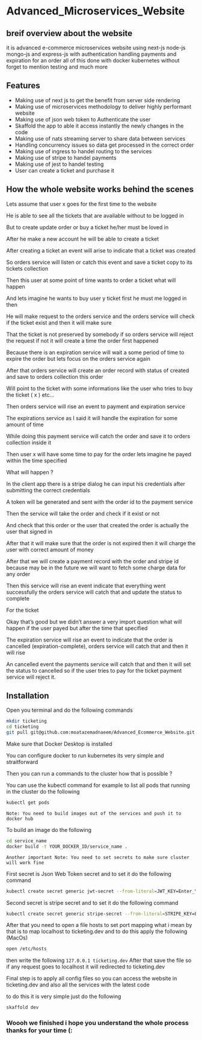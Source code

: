 # Advanced_Microservices_Website

## breif overview about the website
it is advanced e-commerce microservices 
website using next-js node-js mongo-js and express-js with authentication handling 
payments and expiration for an order all of this done with docker 
kubernetes without forget to mention testing and much more 

## Features

- Making use of next js to get the benefit from server side rendering
- Making use of microservices methodology to deliver highly performant website
- Making use of json web token to Authenticate the user 
- Skaffold the app to able it access instantly the newly changes in the code 
- Making use of nats streaming server to share data between services
- Handling concurrency issues so data get processed in the correct order
- Making use of ingress to handel routing to the services
- Making use of stripe to handel payments
- Making use of jest to handel testing 
- User can create a ticket and purchase it

## How the whole website works behind the scenes 

Lets assume that user x goes for the first time to the website

He is able to see all the tickets that are available without to be logged in

But to create update order or buy a ticket he/her must be loved in

After he make a new account he will be able to create a ticket

After creating a ticket an event will arise to indicate that a ticket was created

So orders service will listen or catch this event and save a ticket copy to its tickets collection

Then this user at some point of time wants to order a ticket what will happen

And lets imagine he wants to buy user y ticket first he must me logged in then 

He will make request to the orders service and the orders service will check if the ticket exist and then it will make sure

That the ticket is not preserved by somebody if so orders service will reject the request if not it will create a time the order first happened

Because there is an expiration service will wait a some period of time to expire the order but lets focus on the orders service again

After that orders service will create an order record with status of created and save to orders collection this order 

Will point to the ticket with some informations like the user who tries to buy the ticket ( x ) etc…

Then orders service will rise an event to payment and expiration service

The expirations service as I said it will handle the expiration for some amount of time

While doing this payment service will catch the order and save it to orders collection inside it 

Then user x will have some time to pay for the order lets imagine he payed within the time specified 

What will happen ?

In the client app there is a stripe dialog he can input his credentials after submitting the correct credentials 

A token will be generated and sent with the order id to the payment service

Then the service will take the order and check if it exist or not

And check that this order or the user that created the order is actually the user that signed in 

After that it will make sure that the order is not expired then it will charge the user with correct amount of money 

After that we will create a payment record with the order and stripe id because may be in the future we will want to fetch some charge data for any order

Then this service will rise an event indicate that everything went successfully the orders service will catch that and update the status to complete 

For the ticket 

Okay that’s good but we didn’t answer  a very import question what will happen if the user payed but after the time that specified 

The expiration service will rise an event to indicate that the order is cancelled (expiration-complete), orders service will catch that and then it will rise 

An cancelled event the payments service will catch that and then it will set the status to cancelled so if the user tries to pay for the ticket payment service will reject it.

## Installation

Open you terminal and do the following commands

```sh
mkdir ticketing
cd ticketing
git pull git@github.com:moatazemadnaeem/Advanced_Ecommerce_Website.git
```
Make sure that Docker Desktop is installed 

You can configure docker to run kubernetes its very simple and straitforward

Then you can run a commands to the cluster how that is possible ?

You can use the kubectl command for example to list all pods that running in the cluster do the following 

```sh
kubectl get pods
```
`Note: You need to build images out of the services and push it to docker hub`

To build an image do the following

```sh
cd service_name
docker build -t YOUR_DOCKER_ID/service_name .
```
`Another important Note: You need to set secrets to make sure cluster will work fine`

First secret is Json Web Token secret and to set it do the following command

```sh
kubectl create secret generic jwt-secret --from-literal=JWT_KEY=Enter_Your_Secret
```

Second secret is stripe secret and to set it do the following command

```sh
kubectl create secret generic stripe-secret --from-literal=STRIPE_KEY=Enter_Your_Secret
```

After that you need to open a file hosts to set port mapping what i mean by that is to map localhost to ticketing.dev 
and to do this apply the following (MacOs)

```sh
open /etc/hosts
```

then write the following 
`127.0.0.1 ticketing.dev`
After that save the file so if any request goes to localhost it will redirected to ticketing.dev

Final step is to apply all config files so you can access the website in ticketing.dev and also all the services with the latest code 

to do this it is very simple just do the following 

```sh
skaffold dev
```

### Woooh we finished i hope you understand the whole process thanks for your time (:

